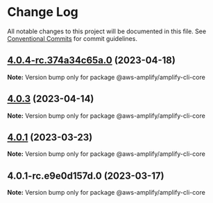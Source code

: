 # Change Log

All notable changes to this project will be documented in this file.
See [Conventional Commits](https://conventionalcommits.org) for commit guidelines.

## [4.0.4-rc.374a34c65a.0](https://github.com/aws-amplify/amplify-cli/compare/@aws-amplify/amplify-cli-core@4.0.3...@aws-amplify/amplify-cli-core@4.0.4-rc.374a34c65a.0) (2023-04-18)

**Note:** Version bump only for package @aws-amplify/amplify-cli-core





## [4.0.3](https://github.com/aws-amplify/amplify-cli/compare/@aws-amplify/amplify-cli-core@4.0.1...@aws-amplify/amplify-cli-core@4.0.3) (2023-04-14)

**Note:** Version bump only for package @aws-amplify/amplify-cli-core





## [4.0.1](https://github.com/aws-amplify/amplify-cli/compare/@aws-amplify/amplify-cli-core@4.0.1-rc.e9e0d157d.0...@aws-amplify/amplify-cli-core@4.0.1) (2023-03-23)

**Note:** Version bump only for package @aws-amplify/amplify-cli-core





## 4.0.1-rc.e9e0d157d.0 (2023-03-17)

**Note:** Version bump only for package @aws-amplify/amplify-cli-core
